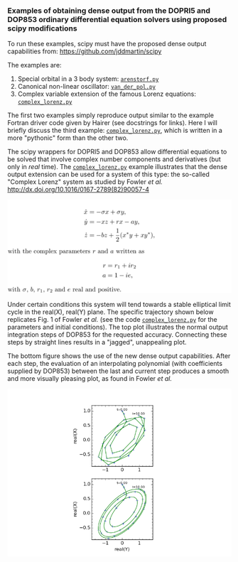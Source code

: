 ### Examples of obtaining dense output from the DOPRI5 and DOP853 ordinary differential equation solvers using proposed scipy modifications

To run these examples, scipy must have the proposed dense output capabilities from: https://github.com/jddmartin/scipy

The examples are:

1. Special orbital in a 3 body system: [`arenstorf.py`](examples/arenstorf.py) 
2. Canonical non-linear oscillator: [`van_der_pol.py`](examples/van_der_pol.py) 
3. Complex variable extension of the famous Lorenz equations: [`complex_lorenz.py`](examples/complex_lorenz.py) 

The first two examples simply reproduce output similar to the example Fortran driver code given by Hairer (see docstrings for links).  Here I will briefly discuss the third example:  [`complex_lorenz.py`](examples/complex_lorenz.py), which is written in a more "pythonic" form than the other two.

The scipy wrappers for DOPRI5 and DOP853 allow differential equations to be solved that involve complex number components and derivatives (but only in *real* time).  The [`complex_lorenz.py`](examples/complex_lorenz.py) example illustrates that the dense output extension can be used for a system of this type: the so-called "Complex Lorenz" system as studied by Fowler *et al.* 
http://dx.doi.org/10.1016/0167-2789(82)90057-4

![Alt text](latex/complex_lorenz_equations.png "Optional title")

Under certain conditions this system will tend towards a stable elliptical limit cycle in the real(X), real(Y) plane.  The specific trajectory shown below replicates Fig. 1 of Fowler *et al.*  (see the code [`complex_lorenz.py`](examples/complex_lorenz.py) for the parameters and initial conditions). The top plot illustrates the normal output integration steps of DOP853 for the requested accuracy.  Connecting these steps by straight lines results in a "jagged", unappealing plot.  

The bottom figure shows the use of the new dense output capabilities. After each step, the evaluation of an interpolating polynomial (with coefficients supplied by DOP853) between the last and current step produces a smooth and more visually pleasing plot, as found in Fowler *et al.*

![Alt text](examples/reproduction_of_figure_1_of_fowler_et_al.png "Optional title")